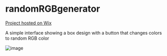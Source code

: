 # randomRGBgenerator

[Project hosted on Wix](https://hhovsepi8.wixsite.com/my-site-1?experiments=se_disableCorvidVideo)

A simple interface showing a box design with a button that changes colors to random RGB color

![image](https://user-images.githubusercontent.com/81712518/166843320-f6a483ae-1322-48e9-9d21-b76e79812041.png)

